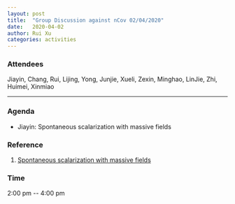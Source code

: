 ```yaml
---
layout: post
title:  "Group Discussion against nCov 02/04/2020"
date:   2020-04-02
author: Rui Xu
categories: activities
---
```



### Attendees

Jiayin, Chang, Rui, Lijing, Yong, Junjie, Xueli, Zexin, Minghao, LinJie, Zhi,
Huimei, Xinmiao

---

### Agenda

- Jiayin: Spontaneous scalarization with massive fields



### Reference

1. [Spontaneous scalarization with massive fields](https://arxiv.org/abs/1601.07475)


### Time

2:00 pm -- 4:00 pm
